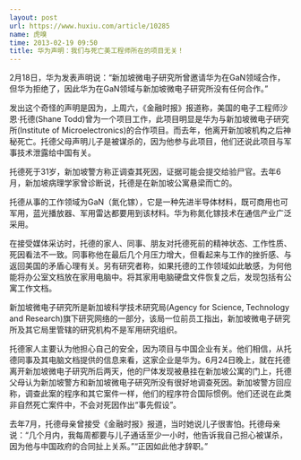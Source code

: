 ```yaml
---
layout: post
url: https://www.huxiu.com/article/10285
name: 虎嗅
time: 2013-02-19 09:50
title: 华为声明：我们与死亡美工程师所在的项目无关！
---
```

2月18日，华为发表声明说：“新加坡微电子研究所曾邀请华为在GaN领域合作，但华为拒绝了，因此华为在GaN领域与新加坡微电子研究所没有任何合作。”

发出这个奇怪的声明是因为，上周六，《金融时报》报道称，美国的电子工程师沙恩·托德(Shane Todd)曾为一个项目工作，此项目明显是华为与新加坡微电子研究所(Institute of Microelectronics)的合作项目。而去年，他离开新加坡机构之后神秘死亡。托德父母声明儿子是被谋杀的，因为他参与此项目，他们还说此项目与军事技术泄露给中国有关。

托德死于31岁，新加坡警方称正调查其死因，证据可能会提交给验尸官。去年6月，新加坡病理学家曾诊断说，托德是在新加坡公寓悬梁而亡的。

托德从事的工作领域为GaN（氮化镓），它是一种先进半导体材料，既可商用也可军用，蓝光播放器、军用雷达都要用到该材料。华为称氮化镓技术在通信产业广泛采用。

在接受媒体采访时，托德的家人、同事、朋友对托德死前的精神状态、工作性质、死因看法不一致。同事称他在最后几个月压力增大，但看起来与工作的挫折感、与返回美国的矛盾心理有关。另有研究者称，如果托德的工作领域如此敏感，为何他能将办公室文档放在家用电脑中。将其家用电脑硬盘文件恢复之后，发现包括有公寓工作文档。

新加坡微电子研究所是新加坡科学技术研究局(Agency for Science, Technology and Research)旗下研究网络的一部分，该局一位前员工指出，新加坡微电子研究所及其它局里管辖的研究机构不是军用研究组织。

托德家人主要认为他担心自己的安全，因为项目与中国企业有关。他们相信，从托德同事及其电脑文档提供的信息来看，这家企业是华为。6月24日晚上，就在托德离开新加坡微电子研究所后两天，他的尸体发现被悬挂在新加坡公寓的门上，托德父母认为新加坡警方和新加坡微电子研究所没有很好地调查死因。新加坡警方回应称，调查此案的程序和其它案件一样，他们的程序符合国际惯例。他们还说在此类非自然死亡案件中，不会对死因作出“事先假设”。

去年7月，托德母亲曾接受《金融时报》报道，当时她说儿子很害怕。托德母亲说：“几个月内，我每周都要与儿子通话至少一小时，他告诉我自己担心被谋杀，因为他与中国政府的合同扯上关系。”“正因如此他才辞职。”


